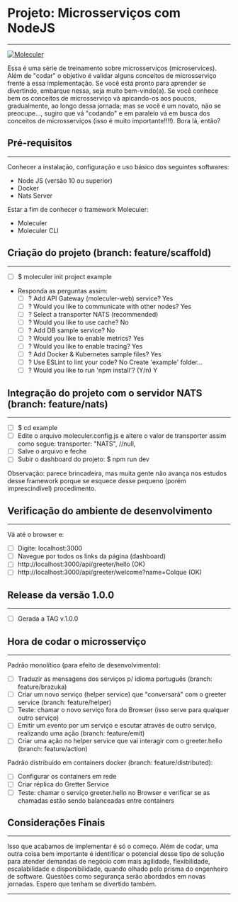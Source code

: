 # Projeto: Microsserviços com NodeJS 
---
[![Moleculer](https://badgen.net/badge/Powered%20by/Moleculer/0e83cd)](https://moleculer.services)

Essa é uma série de treinamento sobre microsserviços (microservices). Além de "codar" o objetivo é validar alguns conceitos de microsserviço frente à essa implementação. Se você está pronto para aprender se divertindo, embarque nessa, seja muito bem-vindo(a). Se você conhece bem os conceitos de microsserviço vá apicando-os aos poucos, gradualmente, ao longo dessa jornada; mas se você é um novato, não se preocupe..., sugiro que vá "codando" e em paralelo vá em busca dos conceitos de microsserviços (isso é muito importante!!!!).
Bora lá, então?


## Pré-requisitos
---
Conhecer a instalação, configuração e uso básico dos seguintes softwares:
  - Node JS (versão 10 ou superior)
  - Docker
  - Nats Server
  
Estar a fim de conhecer o framework Moleculer:
  - Moleculer
  - Moleculer CLI

## Criação do projeto (branch: feature/scaffold)
---
- [ ] $ moleculer init project example
- Responda as perguntas assim:
  - [ ] ? Add API Gateway (moleculer-web) service? Yes
  - [ ] ? Would you like to communicate with other nodes? Yes
  - [ ] ? Select a transporter NATS (recommended)
  - [ ] ? Would you like to use cache? No
  - [ ] ? Add DB sample service? No
  - [ ] ? Would you like to enable metrics? Yes
  - [ ] ? Would you like to enable tracing? Yes
  - [ ] ? Add Docker & Kubernetes sample files? Yes
  - [ ] ? Use ESLint to lint your code? No
    Create 'example' folder...
  - [ ] ? Would you like to run 'npm install'? (Y/n) Y

## Integração do projeto com o servidor NATS (branch: feature/nats)
---
- [ ] $ cd example
- [ ] Edite o arquivo moleculer.config.js e altere o valor de transporter assim como segue: 
  transporter: "NATS", //null, 
- [ ] Salve o arquivo e feche
- [ ] Subir o dashboard do projeto: $ npm run dev

Observação: parece brincadeira, mas muita gente não avança nos estudos desse framework porque se esquece desse pequeno (porém imprescindível) procedimento.

## Verificação do ambiente de desenvolvimento 
---
Vá até o browser e:
  - [ ] Digite: localhost:3000
  - [ ] Navegue por todos os links da página (dashboard)
  - [ ] http://localhost:3000/api/greeter/hello (OK)
  - [ ] http://localhost:3000/api/greeter/welcome?name=Colque (OK)

## Release da versão 1.0.0
---
- [ ] Gerada a TAG v.1.0.0

## Hora de codar o microsserviço
---
Padrão monolítico (para efeito de desenvolvimento): 
  - [ ] Traduzir as mensagens dos serviços p/ idioma português (branch: feature/brazuka)
  - [ ] Criar um novo serviço (helper service) que "conversará" com o greeter service (branch: feature/helper)
  - [ ] Teste: chamar o novo serviço fora do Browser (isso serve para qualquer outro serviço)
  - [ ] Emitir um evento por um serviço e escutar através de outro serviço, realizando uma ação (branch: feature/emit)
  - [ ] Criar uma ação no helper service que vai interagir com o greeter.hello (branch: feature/action)
  
Padrão distribuído em containers docker (branch: feature/distributed): 
  - [ ] Configurar os containers em rede
  - [ ] Criar réplica do Gretter Service
  - [ ] Teste: chamar o serviço greeter.hello no Browser e verificar se as chamadas estão sendo balanceadas entre containers

## Considerações Finais
---
Isso que acabamos de implementar é só o começo. Além de codar, uma outra coisa bem importante é identificar o potencial desse tipo de solução para atender demandas de negócio com mais agilidade, flexibilidade, escalabilidade e disponibilidade, quando olhado pelo prisma do engenheiro de software. Questões como segurança serão abordados em novas jornadas. Espero que tenham se divertido também. 

---
